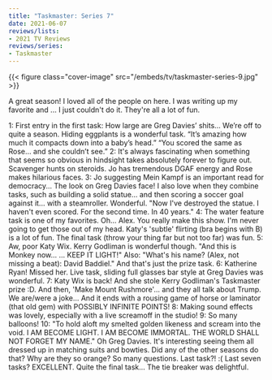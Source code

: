 ```yaml
---
title: "Taskmaster: Series 7"
date: 2021-06-07
reviews/lists:
- 2021 TV Reviews
reviews/series:
- Taskmaster
---
```

{{< figure class="cover-image" src="/embeds/tv/taskmaster-series-9.jpg" >}}

A great season! I loved all of the people on here. I was writing up my favorite and ... I just couldn't do it. They're all a lot of fun. 

1: First entry in the first task: How large are Greg Davies’ shits… We’re off to quite a season. Hiding eggplants is a wonderful task. “It’s amazing how much it compacts down into a baby’s head.” “You scored the same as Rose… and she couldn’t see.”
2: It's always fascinating when something that seems so obvious in hindsight takes absolutely forever to figure out. Scavenger hunts on steroids. Jo has tremendous DGAF energy and Rose makes hilarious faces. 
3: Jo suggesting Mein Kampf is an important read for democracy... The look on Greg Davies face! I also love when they combine tasks, such as building a solid statue... and then scoring a soccer goal against it... with a steamroller. Wonderful. "Now I've destroyed the statue. I haven't even scored. For the second time. In 40 years."
4: The water feature task is one of my favorites. Oh... Alex. You really make this show. I'm never going to get those out of my head. Katy's 'subtle' flirting (bra begins with B) is a lot of fun. The final task (throw your thing far but not too far) was fun. 
5: Aw, poor Katy Wix. Kerry Godliman is wonderful though. "And this is Monkey now... ... KEEP IT LIGHT!" Also: "What's his name? (Alex, not missing a beat): David Baddiel." And that's just the prize task.
6: Katherine Ryan! Missed her. Live task, sliding full glasses bar style at Greg Davies was wonderful. 
7: Katy Wix is back! And she stole Kerry Godliman's Taskmaster prize :D. And then, 'Make Mount Rushmore'... and they all talk about Trump. We are/were a joke... And it ends with a rousing game of horse or laminator (that old gem) with POSSIBLY INFINITE POINTS!
8: Making sound effects was lovely, especially with a live screamoff in the studio!
9: So many balloons!
10: "To hold aloft my smelted golden likeness and scream into the void. I AM BECOME LIGHT. I AM BECOME IMMORTAL. THE WORLD SHALL NOT FORGET MY NAME." Oh Greg Davies. It's interesting seeing them all dressed up in matching suits and bowties. Did any of the other seasons do that? Why are they so orange? So many questions. Last task?! :( Last seven tasks? EXCELLENT. Quite the final task... The tie breaker was delightful. 